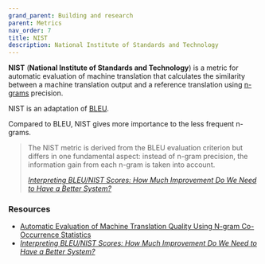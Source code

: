 ```yaml
---
grand_parent: Building and research
parent: Metrics
nav_order: 7
title: NIST
description: National Institute of Standards and Technology
---
```


**NIST** (**National Institute of Standards and Technology**)  is a metric for automatic evaluation of machine translation that calculates the similarity between a machine translation output and a reference translation using [n-grams](/../concepts/n-gram.md) precision.

NIST is an adaptation of [BLEU](bleu.md).

Compared to BLEU, NIST gives more importance to the less frequent n-grams.

> The NIST metric is derived from the BLEU evaluation criterion but differs in one fundamental aspect: instead of n-gram precision, the information gain from each n-gram is taken into account.
>
> [*Interpreting BLEU/NIST Scores: How Much Improvement Do We Need to Have a Better System?*](#resources-and-papers)

### Resources

- [Automatic Evaluation of Machine Translation Quality Using N-gram Co-Occurrence Statistics](https://aclanthology.org/www.mt-archive.info/HLT-2002-Doddington.pdf)
- [*Interpreting BLEU/NIST Scores: How Much Improvement Do We Need to Have a Better System?*](https://aclanthology.org/www.mt-archive.info/LREC-2004-Zhang.pdf)
